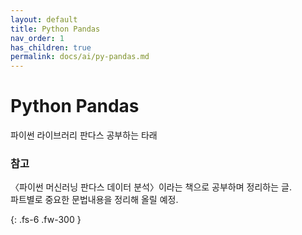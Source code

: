 ```yaml
---
layout: default
title: Python Pandas
nav_order: 1
has_children: true
permalink: docs/ai/py-pandas.md
---
```


# Python Pandas

파이썬 라이브러리 판다스 공부하는 타래

### 참고

〈파이썬 머신러닝 판다스 데이터 분석〉이라는 책으로 공부하며 정리하는 글.<br>
파트별로 중요한 문법내용을 정리해 올릴 예정.


{: .fs-6 .fw-300 }
